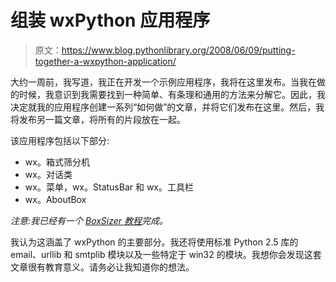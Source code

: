 # 组装 wxPython 应用程序

> 原文：<https://www.blog.pythonlibrary.org/2008/06/09/putting-together-a-wxpython-application/>

大约一周前，我写道，我正在开发一个示例应用程序，我将在这里发布。当我在做的时候，我意识到我需要找到一种简单、有条理和通用的方法来分解它。因此，我决定就我的应用程序创建一系列“如何做”的文章，并将它们发布在这里。然后，我将发布另一篇文章，将所有的片段放在一起。

该应用程序包括以下部分:

*   wx。箱式筛分机
*   wx。对话类
*   wx。菜单，wx。StatusBar 和 wx。工具栏
*   wx。AboutBox

*注意:我已经有一个 [BoxSizer 教程](https://www.blog.pythonlibrary.org/?p=22)完成。*

我认为这涵盖了 wxPython 的主要部分。我还将使用标准 Python 2.5 库的 email、urllib 和 smtplib 模块以及一些特定于 win32 的模块。我想你会发现这套文章很有教育意义。请务必让我知道你的想法。